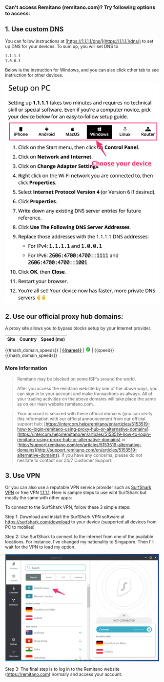 ### Can't access Remitano (remitano.com)? Try following options to access:

## 1. Use custom DNS

You can follow instructions at [https://1.1.1.1/dns/](https://1.1.1.1/dns/) to set up DNS for your devices. To sum up, you will set DNS to
```
1.1.1.1
1.0.0.1
```
Below is the instruction for Windows, and you can also click other tab to see instruction for other devices.

![](assets/img/set_dns_1-1-1-1.png)

## 2. Use our official proxy hub domains:

A proxy site allows you to bypass blocks setup by your Internet provider.


| Site        | Country           | Speed (ms) |
| ------------- |:-------------:| -----:|
{{#hash_domain_speeds}}
| **[{{name}}](https://{{name}})** | ![](assets/img/up.png) | {{speed}}
{{/hash_domain_speeds}}

### More Information

> Remitano may be blocked on some ISP's around the world.

> After you access the remitano website by one of the above ways, you can sign in to your account and make transactions as always. All of your trading activities on the above domains will take place the same as on our main website remitano.com.

> Your account is secured with these official domains (you can verify this information with our official announcement from our official support hub: [https://intercom.help/remitano/en/articles/5153519-how-to-login-remitano-using-proxy-hub-or-alternative-domains](https://intercom.help/remitano/en/articles/5153519-how-to-login-remitano-using-proxy-hub-or-alternative-domains) or [http://support.remitano.com/en/articles/5153519-alternative-domains](http://support.remitano.com/en/articles/5153519-alternative-domains). If you have any concerns, please do not hesitate to contact our 24/7 Customer Support.

## 3. Use VPN

Or you can also use a reputable VPN service provider such as [SurfShark VPN](https://surfshark.com/download) or free VPN [1.1.1.1](https://1.1.1.1/). Here is sample steps to use wiht SurfShark but mostly the same with other apps:

To connect to the SurfShark VPN, follow these 3 simple steps:

Step 1: Download and install the SurfShark VPN software at https://surfshark.com/download to your device (supported all devices from PC to mobiles)

Step 2: Use SurfShark to connect to the internet from one of the available locations. For instance, I've changed my nationality to Singapore. Then I'll wait for the VPN to load my option.

![](assets/img/surfshark-screenshot.png)

Step 3: The final step is to log in to the Remitano website (https://remitano.com) normally and access your account.
